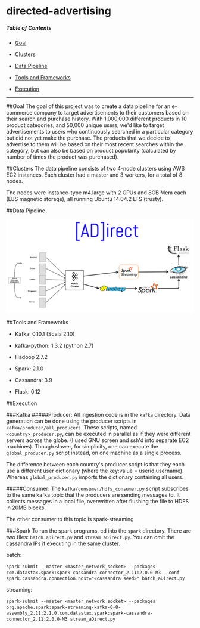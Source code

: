# directed-advertising

##### Table of Contents  
- [Goal](#goal)

- [Clusters](#clusters)  

- [Data Pipeline](#data-pipeline)

- [Tools and Frameworks](#tools-and-frameworks)

- [Execution](#execution)

---

##Goal
The goal of this project was to create a data pipeline for an e-commerce company
to target advertisements to their customers based on their search and purchase
history.  With 1,000,000 different products in 10 product categories, and 50,000
unique users, we'd like to target advertisements to users who continuously searched
in a particular category but did not yet make the purchase.  The products that we
decide to advertise to them will be based on their most recent searches within the
category, but can also be based on product popularity (calculated by number of
times the product was purchased).


##Clusters
The data pipeline consists of two 4-node clusters using AWS EC2 instances.
Each cluster had a master and 3 workers, for a total of 8 nodes.

The nodes were instance-type m4.large with 2 CPUs and 8GB Mem each (EBS magnetic
storage), all running Ubuntu 14.04.2 LTS (trusty).


##Data Pipeline


![alt tag](flask/app/static/images/pipeline.png)


##Tools and Frameworks
- Kafka: 0.10.1 (Scala 2.10)
- kafka-python: 1.3.2 (python 2.7)
- Hadoop 2.7.2

- Spark: 2.1.0
- Cassandra: 3.9
- Flask: 0.12



##Execution

###Kafka
#####Producer:
All ingestion code is in the `kafka` directory.  Data generation can be
done using the producer scripts in `kafka/producer/all_producers`.  These
scripts, named `<country>_producer.py`, can be executed in parallel as 
if they were different servers across the globe. (I used GNU screen and
ssh'd into separate EC2 machines).  Though slower, for simplicity, one
can  execute the `global_producer.py` script instead, on one machine as a
single process.

The difference between each country's producer script is that they each
use a different user dictionary (where the key:value = userid:username).
Whereas `global_producer.py` imports the dictionary containing all users.


#####Consumer:
The `kafka/consumer/hdfs_consumer.py` script subscribes to the same kafka
topic that the producers are sending messages to.  It collects messages
in a local file, overwritten after flushing the file to HDFS in 20MB blocks.

The other consumer to this topic is spark-streaming


###Spark
To run the spark programs, cd into the `spark` directory. There are two files: `batch_aDirect.py` and `stream_aDirect.py`.
You can omit the cassandra IPs if executing in the same cluster.

batch:
```
spark-submit --master <master_network_socket> --packages com.datastax.spark:spark-cassandra-connector_2.11:2.0.0-M3 --conf spark.cassandra.connection.host="<cassandra seed>" batch_aDirect.py
```

streaming:
```
spark-submit --master <master_network_socket> --packages org.apache.spark:spark-streaming-kafka-0-8-assembly_2.11:2.1.0,com.datastax.spark:spark-cassandra-connector_2.11:2.0.0-M3 stream_aDirect.py
```

